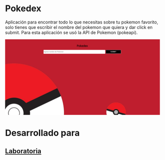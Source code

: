 # Pokedex
Aplicación para encontrar todo lo que necesitas sobre tu pokemon favorito, solo tienes que escribir el nombre del pokemon que quiera y dar click en submit. Para esta aplicación se usó la API de Pokemon (pokeapi).


![demo](img/pokedex.png)

# Desarrollado para 

## [Laboratoria](http://laboratoria.la/)